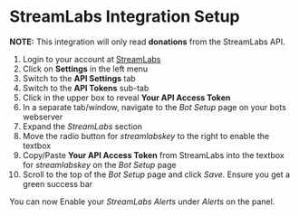 # StreamLabs Integration Setup

**NOTE:** This integration will only read **donations** from the StreamLabs API.

1. Login to your account at [StreamLabs](https://streamlabs.com/dashboard)
2. Click on **Settings** in the left menu
3. Switch to the **API Settings** tab
4. Switch to the **API Tokens** sub-tab
5. Click in the upper box to reveal **Your API Access Token**
6. In a separate tab/window, navigate to the _Bot Setup_ page on your bots webserver
7. Expand the _StreamLabs_ section
8. Move the radio button for _streamlabskey_ to the right to enable the textbox
9. Copy/Paste **Your API Access Token** from StreamLabs into the textbox for _streamlabskey_ on the _Bot Setup_ page
10. Scroll to the top of the _Bot Setup_ page and click _Save_. Ensure you get a green success bar

You can now Enable your *StreamLabs Alerts* under *Alerts* on the panel.
